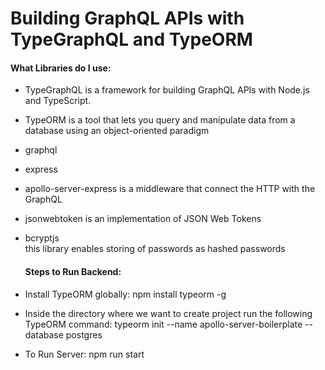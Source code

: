 # Building GraphQL APIs with TypeGraphQL and TypeORM

#### What Libraries do I use:

- TypeGraphQL
  is a framework for building GraphQL APIs with Node.js and TypeScript.
- TypeORM
  is a tool that lets you query and manipulate data from a database using an object-oriented paradigm
- graphql
- express
- apollo-server-express
  is a middleware that connect the HTTP with the GraphQL
- jsonwebtoken
  is an implementation of JSON Web Tokens
- bcryptjs  
  this library enables storing of passwords as hashed passwords

  #### Steps to Run Backend:

- Install TypeORM globally: npm install typeorm -g

- Inside the directory where we want to create project run the following TypeORM command: typeorm init --name apollo-server-boilerplate --database postgres

- To Run Server: npm run start
